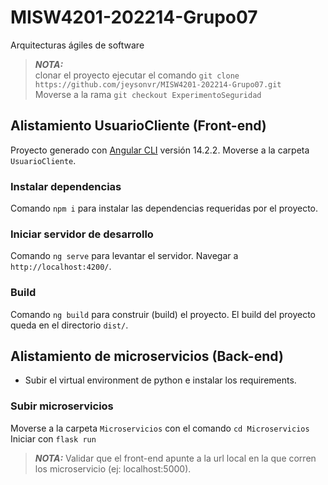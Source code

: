# MISW4201-202214-Grupo07
Arquitecturas ágiles de software
> **_NOTA:_**  <br />
clonar el proyecto ejecutar el comando `git clone https://github.com/jeysonvr/MISW4201-202214-Grupo07.git` <br />
Moverse a la rama `git checkout ExperimentoSeguridad`

## Alistamiento UsuarioCliente (Front-end)

Proyecto generado con [Angular CLI](https://github.com/angular/angular-cli) versión 14.2.2.
Moverse a la carpeta `UsuarioCliente`.

### Instalar dependencias

Comando `npm i` para instalar las dependencias requeridas por el proyecto.

### Iniciar servidor de desarrollo

Comando `ng serve` para levantar el servidor. Navegar a `http://localhost:4200/`.

### Build

Comando `ng build` para construir (build) el proyecto. El build del proyecto queda en el directorio `dist/`.


## Alistamiento de microservicios (Back-end)

- Subir el virtual environment de python e instalar los requirements.

### Subir microservicios
Moverse a la carpeta `Microservicios` con el comando `cd Microservicios` <br>
Iniciar con `flask run`
 > **_NOTA:_** Validar que el front-end apunte a la url local en la que corren los microservicio (ej: localhost:5000).

